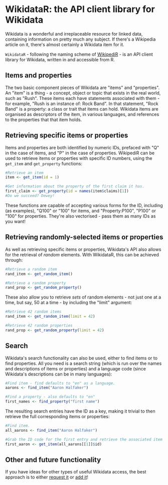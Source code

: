 <!--
%\VignetteEngine{knitr::knitr}
%\VignetteIndexEntry{Introduction to WikidataR}
-->

# WikidataR: the API client library for Wikidata
Wikidata is a wonderful and irreplaceable resource for linked data, containing information on pretty much any subject. If there's a Wikipedia article on it, there's almost certainly a Wikidata item for it.

<code>WikidataR</code> - following the naming scheme of [WikipediR](https://github.com/Ironholds/WikipediR#thanks-and-misc) - is an API client library for Wikidata, written in and accessible from R.

## Items and properties
The two basic component pieces of Wikidata are "items" and "properties". An "item" is a thing - a concept, object or
topic that exists in the real world, such as "Rush". These items each have statements associated with them - for
example, "Rush is an instance of: Rock Band". In that statement, "Rock Band" is a property: a class or trait
that items can hold. Wikidata items are organised as descriptors of the item, in various languages, and references to the properties that that item holds.

## Retrieving specific items or properties
Items and properties are both identified by numeric IDs, prefaced with "Q" in the case of items,
and "P" in the case of properties. WikipediR can be used to retrieve items or properties with specific
ID numbers, using the <code>get\_item</code> and <code>get\_property</code> functions:


```r
#Retrieve an item 
item <- get_item(id = 1)

#Get information about the property of the first claim it has.
first_claim <- get_property(id = names(item$claims)[1])
#Do we succeed? Dewey!
```

These functions are capable of accepting various forms for the ID, including (as examples), "Q100" or "100"
for items, and "Property:P100", "P100" or "100" for properties. They're also vectorised - pass them as many IDs as you want!

## Retrieving randomly-selected items or properties
As well as retrieving specific items or properties, Wikidata's API also allows for the retrieval of *random*
elements. With WikidataR, this can be achieved through:


```r
#Retrieve a random item
rand_item <- get_random_item()

#Retrieve a random property
rand_prop <- get_random_property()
```

These also allow you to retrieve *sets* of random elements - not just one at a time, but say, 50 at a time - by including the "limit" argument:


```r
#Retrieve 42 random items
rand_item <- get_random_item(limit = 42)

#Retrieve 42 random properties
rand_prop <- get_random_property(limit = 42)
```

## Search
Wikidata's search functionality can also be used, either to find items or to find properties. All you need is
a search string (which is run over the names and descriptions of items or properties) and a language code
(since Wikidata's descriptions can be in many languages):


```r
#Find item - find defaults to "en" as a language.
aarons <- find_item("Aaron Halfaker")

#Find a property - also defaults to "en"
first_names <- find_property("first name")
```

The resulting search entries have the ID as a key, making it trivial to then retrieve the full corresponding
items or properties:


```r
#Find item.
all_aarons <- find_item("Aaron Halfaker")

#Grab the ID code for the first entry and retrieve the associated item data.
first_aaron <- get_item(all_aarons[[1]]$id)
```

## Other and future functionality
If you have ideas for other types of useful Wikidata access, the best approach
is to either [request it](https://github.com/Ironholds/WikidataR/issues) or [add it](https://github.com/Ironholds/WikidataR/pulls)!
